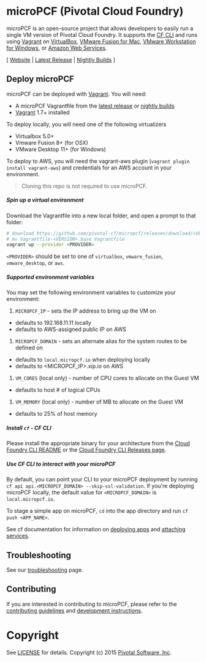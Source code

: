 # microPCF (Pivotal Cloud Foundry)

microPCF is an open-source project that allows developers to easily run a single VM version of Pivotal Cloud Foundry.  It supports the [CF CLI](https://github.com/cloudfoundry/cli) and runs using [Vagrant](https://www.vagrantup.com/) on [VirtualBox](https://www.virtualbox.org/), [VMware Fusion for Mac](https://www.vmware.com/products/fusion), [VMware Workstation for Windows](https://www.vmware.com/products/workstation), or [Amazon Web Services](http://aws.amazon.com/).

[ [Website](http://micropcf.io) | [Latest Release](https://github.com/pivotal-cf/micropcf/releases/latest) | [Nightly Builds](https://micropcf.s3.amazonaws.com/nightly/index.html) ]

## Deploy microPCF

microPCF can be deployed with [Vagrant](https://vagrantup.com/). You will need:

* A microPCF Vagrantfile from the [latest release](https://github.com/pivotal-cf/micropcf/releases/latest) or [nightly builds](https://micropcf.s3.amazonaws.com/nightly/index.html)
* [Vagrant](https://vagrantup.com/) 1.7+ installed

To deploy locally, you will need one of the following virtualizers
* Virtualbox 5.0+
* Vmware Fusion 8+ (for OSX)
* VMware Desktop 11+ (for Windows)

To deploy to AWS, you will need the vagrant-aws plugin (`vagrant plugin install vagrant-aws`) and credentials for an AWS account in your environment.

> Cloning this repo is not required to use microPCF.

##### Spin up a virtual environment

Download the Vagrantfile into a new local folder, and open a prompt to that folder:

```bash
# download https://github.com/pivotal-cf/micropcf/releases/download/<VERSION>/Vagrantfile-<VERSION>.base
# mv Vagrantfile-<VERSION>.base Vagrantfile
vagrant up --provider <PROVIDER>
```
`<PROVIDER>` should be set to one of `virtualbox`, `vmware_fusion`, `vmware_desktop`, or `aws`.

##### Supported environment variables
You may set the following environment variables to customize your environment:

1. `MICROPCF_IP` - sets the IP address to bring up the VM on
  - defaults to 192.168.11.11 locally
  - defaults to AWS-assigned public IP on AWS
1. `MICROPCF_DOMAIN` - sets an alternate alias for the system routes to be defined on
  - defaults to `local.micropcf.io` when deploying locally
  - defaults to <MICROPCF_IP>.xip.io on AWS
1. `VM_CORES` (local only) - number of CPU cores to allocate on the Guest VM
  - defaults to host # of logical CPUs
1. `VM_MEMORY` (local only) - number of MB to allocate on the Guest VM 
  - defaults to 25% of host memory

##### Install `cf` - CF CLI

Please install the appropriate binary for your architecture from the [Cloud Foundry CLI README](https://github.com/cloudfoundry/cli#downloads) or the [Cloud Foundry CLI Releases page](https://github.com/cloudfoundry/cli/releases/latest).


##### Use CF CLI to interact with your microPCF

By default, you can point your CLI to your microPCF deployment by running `cf api api.<MICROPCF_DOMAIN> --skip-ssl-validation`. If you're deploying microPCF locally, the default value for `<MICROPCF_DOMAIN>` is `local.micropcf.io`.

To stage a simple app on microPCF, `cd` into the app directory and run `cf push <APP_NAME>`.

See cf documentation for information on [deploying apps](http://docs.cloudfoundry.org/devguide/deploy-apps/) and [attaching services](http://docs.cloudfoundry.org/devguide/services/).

## Troubleshooting

See our [troubleshooting](TROUBLESHOOTING.md) page.

## Contributing

If you are interested in contributing to microPCF, please refer to the [contributing guidelines](CONTRIBUTING.md) and [development instructions](DEVELOP.md).

# Copyright

See [LICENSE](LICENSE) for details.
Copyright (c) 2015 [Pivotal Software, Inc](http://www.pivotal.io/).
